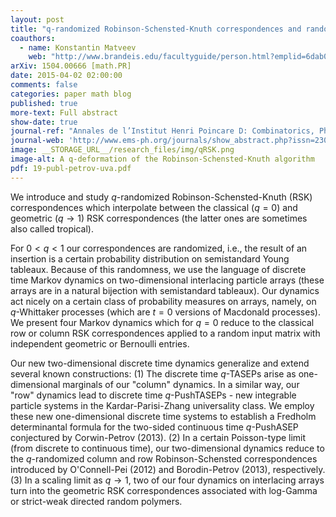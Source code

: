 ```yaml
---
layout: post
title: "q-randomized Robinson-Schensted-Knuth correspondences and random polymers"
coauthors:
  - name: Konstantin Matveev
    web: "http://www.brandeis.edu/facultyguide/person.html?emplid=6dab03864a2fd23f5d5a08280ff66a845ebc8fa5"
arXiv: 1504.00666 [math.PR]
date: 2015-04-02 02:00:00
comments: false
categories: paper math blog
published: true
more-text: Full abstract
show-date: true
journal-ref: "Annales de l’Institut Henri Poincare D: Combinatorics, Physics and their Interactions 4 (2017), no. 1, 1-123"
journal-web: 'http://www.ems-ph.org/journals/show_abstract.php?issn=2308-5827&vol=4&iss=1&rank=1'
image: __STORAGE_URL__/research_files/img/qRSK.png
image-alt: A q-deformation of the Robinson-Schensted-Knuth algorithm
pdf: 19-publ-petrov-uva.pdf
---
```


We introduce and study $q$-randomized Robinson-Schensted-Knuth (RSK)
correspondences which interpolate between the classical ($q=0$) and geometric
($q\to 1$) RSK correspondences (the latter ones are sometimes also called
tropical).<!--more-->

For $0< q <1$ our correspondences are randomized, i.e., the result of an
insertion is a certain probability distribution on semistandard Young tableaux.
Because of this randomness, we use the language of discrete time Markov
dynamics on two-dimensional interlacing particle arrays (these arrays are in a
natural bijection with semistandard tableaux). Our dynamics act nicely on a
certain class of probability measures on arrays, namely, on $q$-Whittaker
processes (which are $t=0$ versions of Macdonald processes). We present four
Markov dynamics which for $q=0$ reduce to the classical row or column RSK
correspondences applied to a random input matrix with independent geometric or
Bernoulli entries.

Our new two-dimensional discrete time dynamics generalize and extend several
known constructions: (1) The discrete time $q$-TASEPs arise as one-dimensional
marginals of our "column" dynamics. In a similar way, our "row" dynamics lead
to discrete time $q$-PushTASEPs - new integrable particle systems in the
Kardar-Parisi-Zhang universality class. We employ these new one-dimensional
discrete time systems to establish a Fredholm determinantal formula for the
two-sided continuous time $q$-PushASEP conjectured by Corwin-Petrov (2013). (2)
In a certain Poisson-type limit (from discrete to continuous time), our
two-dimensional dynamics reduce to the $q$-randomized column and row
Robinson-Schensted correspondences introduced by O\'Connell-Pei (2012) and
Borodin-Petrov (2013), respectively. (3) In a scaling limit as $q\to1$, two of our
four dynamics on interlacing arrays turn into the geometric RSK correspondences
associated with log-Gamma or strict-weak directed random polymers.
